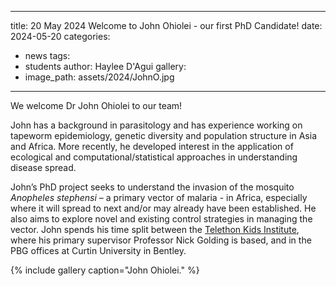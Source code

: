 ---
title: 20 May 2024 Welcome to John Ohiolei - our first PhD Candidate!
date: 2024-05-20
categories:
  - news
tags:
  - students
author: Haylee D'Agui
gallery:
  - image_path: assets/2024/JohnO.jpg
  ---

We welcome Dr John Ohiolei to our team! 

John has a background in parasitology and has experience working on tapeworm epidemiology, genetic diversity and population structure in Asia and Africa. More recently, he developed interest in the application of ecological and computational/statistical approaches in understanding disease spread. 

John’s PhD project seeks to understand the invasion of the mosquito _Anopheles stephensi_ – a primary vector of malaria - in Africa, especially where it will spread to next and/or may already have been established. He also aims to explore novel and existing control strategies in managing the vector.
John spends his time split between the [Telethon Kids Institute](https://www.telethonkids.org.au/our-research/), where his primary supervisor Professor Nick Golding is based, and in the PBG offices at Curtin University in Bentley.


{% include gallery caption="John Ohiolei." %}